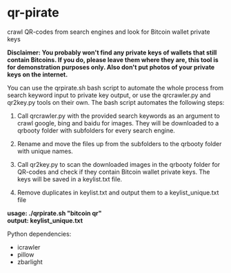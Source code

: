 # qr-pirate
crawl QR-codes from search engines and look for Bitcoin wallet private keys

**Disclaimer: You probably won't find any private keys of wallets that still contain Bitcoins. If you do, please leave them where they are, this tool is for demonstration purposes only. Also don't put photos of your private keys on the internet.**

You can use the qrpirate.sh bash script to automate the whole process from search keyword input to private key output, or use the qrcrawler.py and qr2key.py tools on their own. The bash script automates the following steps:

1. Call qrcrawler.py with the provided search keywords as an argument to crawl google, bing and baidu for images. They will be downloaded to a qrbooty folder with subfolders for every search engine.

2. Rename and move the files up from the subfolders to the qrbooty folder with unique names.

3. Call qr2key.py to scan the downloaded images in the qrbooty folder for QR-codes and check if they contain Bitcoin wallet private keys. The keys will be saved in a keylist.txt file.

4. Remove duplicates in keylist.txt and output them to a keylist_unique.txt file

**usage: ./qrpirate.sh "bitcoin qr"**<br>
**output: keylist_unique.txt**

Python dependencies:
- icrawler
- pillow
- zbarlight
